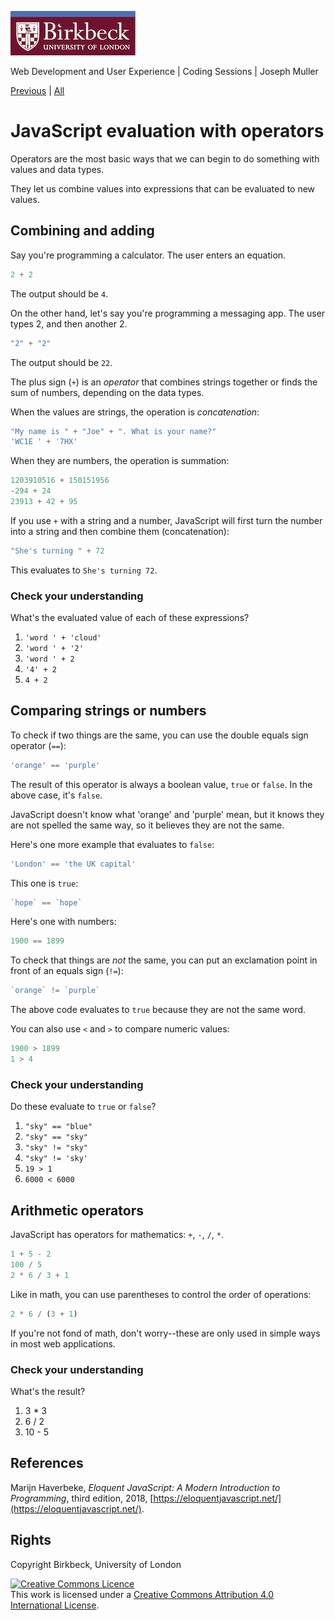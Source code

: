 ![Birkbeck, University of London](images/birkbeck-logo.jpg)

Web Development and User Experience | Coding Sessions | Joseph Muller

[Previous](javascript-values-and-data-types.md) | [All](README.md)

# JavaScript evaluation with operators

Operators are the most basic ways that we can begin to do something with values and data types.

They let us combine values into expressions that can be evaluated to new values.

## Combining and adding

Say you're programming a calculator. The user enters an equation.

```js
2 + 2
```

The output should be `4`.

On the other hand, let's say you're programming a messaging app. The user types 2, and then another 2.

```js
"2" + "2"
```

The output should be `22`.

The plus sign (`+`) is an *operator* that combines strings together or finds the sum of numbers, depending on the data types.

When the values are strings, the operation is *concatenation*:

```js
"My name is " + "Joe" + ". What is your name?"
'WC1E ' + '7HX'
```

When they are numbers, the operation is summation:

```js
1203910516 + 150151956
-294 + 24
23913 + 42 + 95
```

If you use `+` with a string and a number, JavaScript will first turn the number into a string and then combine them (concatenation):

```js
"She's turning " + 72
```

This evaluates to `She's turning 72`.

### Check your understanding

What's the evaluated value of each of these expressions?

1. `'word ' + 'cloud'`
2. `'word ' + '2'`
3. `'word ' + 2`
4. `'4' + 2`
5. `4 + 2`

<!--
1. `word cloud`
2. `word 2`
3. `word 2`
4. `42`
5. `6`
-->

## Comparing strings or numbers

To check if two things are the same, you can use the double equals sign operator (`==`):

```js
'orange' == 'purple'
```

The result of this operator is always a boolean value, `true` or `false`. In the above case, it's `false`.

JavaScript doesn't know what 'orange' and 'purple' mean, but it knows they are not spelled the same way, so it believes they are not the same.

Here's one more example that evaluates to `false`:

```js
'London' == 'the UK capital'
```

This one is `true`:

```js
`hope` == `hope`
```

Here's one with numbers:

```js
1900 == 1899
```

To check that things are *not* the same, you can put an exclamation point in front of an equals sign (`!=`):

```js
`orange` != `purple`
```

The above code evaluates to `true` because they are not the same word.

You can also use `<` and `>` to compare numeric values:

```js
1900 > 1899
1 > 4
```

### Check your understanding

Do these evaluate to `true` or `false`?

1. `"sky" == "blue"`
2. `"sky" == "sky"`
3. `"sky" != "sky"`
4. `"sky" != 'sky'`
5. `19 > 1`
6. `6000 < 6000`

## Arithmetic operators

JavaScript has operators for mathematics: `+`, `-`, `/`, `*`.

```js
1 + 5 - 2
100 / 5
2 * 6 / 3 + 1
```

Like in math, you can use parentheses to control the order of operations:

```js
2 * 6 / (3 + 1)
```

If you're not fond of math, don't worry--these are only used in simple ways in most web applications.

### Check your understanding

What's the result?

1. 3 * 3
2. 6 / 2
3. 10 - 5

## References
Marijn Haverbeke, *Eloquent JavaScript: A Modern Introduction to Programming*, third edition, 2018, [https://eloquentjavascript.net/](https://eloquentjavascript.net/).

## Rights
Copyright Birkbeck, University of London

<a rel="license" href="http://creativecommons.org/licenses/by/4.0/"><img alt="Creative Commons Licence" src="https://i.creativecommons.org/l/by/4.0/88x31.png" /></a><br />This work is licensed under a <a rel="license" href="http://creativecommons.org/licenses/by/4.0/">Creative Commons Attribution 4.0 International License</a>.
